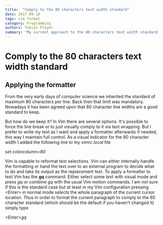 ```yaml
---
title:  "Comply to the 80 characters text width standard"
date: 2017-09-10
tags: vim format
category: Programming
authors: Tobias Pleyer
summary: "My current approach to the 80 characters text width standard in the Vim editor"
---
```


Comply to the 80 characters text width standard
===============================================

Applying the formatter
----------------------

From the very early days of computer science we inherited the standard
of maximum 80 characters per line. Back then that limit was mandatory.
Nowadays it has been agreed upon that 80 character line widths are a
good standard to keep.

But how do we keep it? In Vim there are several options. It's possible
to force the line break or to just visually comply to it via text
wrapping. But I prefer to write my text as I want and apply a formatter
afterwards if needed, this way I maintain full control. As a visual
indicator for the 80 character width I added the following line to my
*vimrc.local* file

*set colorcolumn=80*

Vim is capable to reformat text selections. Vim can either internally
handle the formatting or hand the text over to an external program to
decide what to do and take its output as the replacement text. To apply
a formatter to text Vim has the **gq** command. Either select some text
with visual mode and press *gq* or combine *gq* with the usual Vim
motion commands. I am not sure if this is the standard case but at least
in my Vim configuration pressing *\<Enter\>* in normal mode selects the
whole paragraph of the current cursor location. Thus in order to format
the current paragraph to comply to the 80 character standard (which
should be the default if you haven't changed it) simply type

*\<Enter\>gq*
